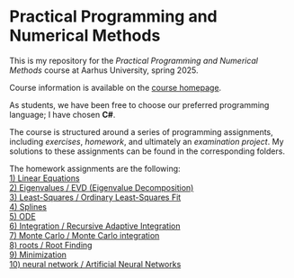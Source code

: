 # Practical Programming and Numerical Methods

This is my repository for the *Practical Programming and Numerical Methods* course at Aarhus University, spring 2025.

Course information is available on the [course homepage](https://fedorov.sdfeu.org/prog/).

As students, we have been free to choose our preferred programming language; I have chosen **C#**.

The course is structured around a series of programming assignments, including *exercises*, *homework*, and ultimately an *examination project*. My solutions to these assignments can be found in the corresponding folders.

The homework assignments are the following:  
[1) Linear Equations](https://fedorov.sdfeu.org/prog/homeworks/lineq.htm)  
[2) Eigenvalues / EVD (Eigenvalue Decomposition)](https://fedorov.sdfeu.org/prog/homeworks/eigenvalues.htm)  
[3) Least-Squares / Ordinary Least-Squares Fit](https://fedorov.sdfeu.org/prog/homeworks/least-squares.htm)  
[4) Splines](https://fedorov.sdfeu.org/prog/homeworks/splines.htm)  
[5) ODE](https://fedorov.sdfeu.org/prog/homeworks/ode.htm)  
[6) Integration / Recursive Adaptive Integration](https://fedorov.sdfeu.org/prog/homeworks/quadratures.htm)  
[7) Monte Carlo / Monte Carlo integration](https://fedorov.sdfeu.org/prog/homeworks/montecarlo.htm)  
[8) roots / Root Finding](https://fedorov.sdfeu.org/prog/homeworks/roots.htm)  
[9) Minimization](https://fedorov.sdfeu.org/prog/homeworks/minimum.htm)  
[10) neural network / Artificial Neural Networks](https://fedorov.sdfeu.org/prog/homeworks/neural-network.htm)  



